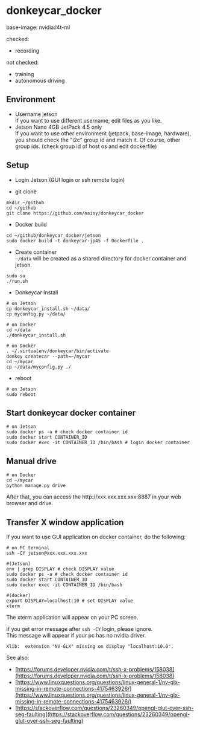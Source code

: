 # donkeycar_docker
base-image: nvidia:l4t-ml

checked:
*   recording

not checked:
*   training
*   autonomous driving

## Environment
*   Username jetson  
If you want to use different username, edit files as you like.
*   Jetson Nano 4GB JetPack 4.5 only  
If you want to use other environment (jetpack, base-image, hardware), you should check the "i2c" group id and match it. Of course, other group ids. (check group id of host os and edit dockerfile)

## Setup
*   Login Jetson (GUI login or ssh remote login)

*   git clone
```
mkdir ~/github
cd ~/github
git clone https://github.com/naisy/donkeycar_docker
```
*   Docker build  
```
cd ~/github/donkeycar_docker/jetson
sudo docker build -t donkeycar-jp45 -f Dockerfile .
```
*   Create container  
`~/data` will be created as a shared directory for docker container and jetson.  
```
sudo su
./run.sh
```
*   Donkeycar Install  
```
# on Jetson
cp donkeycar_install.sh ~/data/
cp myconfig.py ~/data/
```
```
# on Docker
cd ~/data
./donkeycar_install.sh
```
```
# on Docker
. ~/.virtualenv/donkeycar/bin/activate
donkey createcar --path=~/mycar
cd ~/mycar
cp ~/data/myconfig.py ./
```

*   reboot  
```
# on Jetson
sudo reboot
```

## Start donkeycar docker container
```
# on Jetson
sudo docker ps -a # check docker container id
sudo docker start CONTAINER_ID
sudo docker exec -it CONTAINER_ID /bin/bash # login docker container
```

## Manual drive
```
# on Docker
cd ~/mycar
python manage.py drive
```
After that, you can access the http\://xxx.xxx.xxx.xxx:8887 in your web browser and drive.


## Transfer X window application
If you want to use GUI application on docker container, do the following:
```
# on PC terminal
ssh -CY jetson@xxx.xxx.xxx.xxx

#(Jetson)
env | grep DISPLAY # check DISPLAY value
sudo docker ps -a # check docker container id
sudo docker start CONTAINER_ID
sudo docker exec -it CONTAINER_ID /bin/bash

#(docker)
export DISPLAY=localhost:10 # set DISPLAY value
xterm
```
The xterm application will appear on your PC screen.


If you get error message after `ssh -CY` login, please ignore.  
This message will appear if your pc has no nvidia driver.
```
Xlib:  extension "NV-GLX" missing on display "localhost:10.0".
```
See also:
*   [https://forums.developer.nvidia.com/t/ssh-x-problems/158038](https://forums.developer.nvidia.com/t/ssh-x-problems/158038)  
*   [https://www.linuxquestions.org/questions/linux-general-1/nv-glx-missing-in-remote-connections-4175463926/](https://www.linuxquestions.org/questions/linux-general-1/nv-glx-missing-in-remote-connections-4175463926/)  
*   [https://stackoverflow.com/questions/23260349/opengl-glut-over-ssh-seg-faulting](https://stackoverflow.com/questions/23260349/opengl-glut-over-ssh-seg-faulting)

